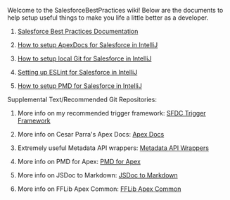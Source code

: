 Welcome to the SalesforceBestPractices wiki!
Below are the documents to help setup useful things to make you life a little better as a developer.

1. [Salesforce Best Practices Documentation](https://github.com/Coding-With-The-Force/SalesforceBestPractices/wiki/SF-Best-Practices-Documentation)

2. [How to setup ApexDocs for Salesforce in IntelliJ](https://github.com/Coding-With-The-Force/SalesforceBestPractices/wiki/How-to-Install-ApexDocs)

3. [How to setup local Git for Salesforce in IntelliJ](https://github.com/Coding-With-The-Force/SalesforceBestPractices/wiki/Setting-up-and-using-local-Git-with-IntelliJ-Illuminated-Cloud-for-Salesforce)

4. [Setting up ESLint for Salesforce in IntelliJ](https://github.com/Coding-With-The-Force/SalesforceBestPractices/wiki/How-to-Setup-ESLint-in-IntelliJ)

5. [How to setup PMD for Salesforce in IntelliJ](https://github.com/Coding-With-The-Force/SalesforceBestPractices/wiki/How-to-Setup-PMD-for-Apex-Code-in-IntelliJ)


Supplemental Text/Recommended Git Repositories:

1. More info on my recommended trigger framework: [SFDC Trigger Framework](https://github.com/kevinohara80/sfdc-trigger-framework)

2. More info on Cesar Parra's Apex Docs: [Apex Docs](https://github.com/cesarParra/apexdocs)

3. Extremely useful Metadata API wrappers: [Metadata API Wrappers](https://github.com/financialforcedev/apex-mdapi)

4. More info on PMD for Apex: [PMD for Apex](https://pmd.github.io/latest/pmd_rules_apex.html)

5. More info on JSDoc to Markdown: [JSDoc to Markdown](https://github.com/jsdoc2md/jsdoc-to-markdown)

6. More info on FFLib Apex Common: [FFLib Apex Common](https://github.com/apex-enterprise-patterns/fflib-apex-common)